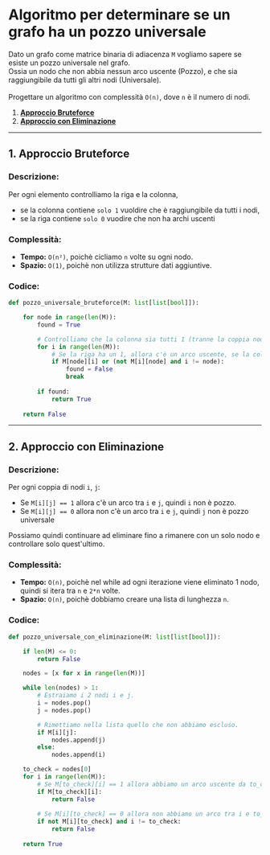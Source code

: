 # Algoritmo per determinare se un grafo ha un pozzo universale

Dato un grafo come matrice binaria di adiacenza `M` vogliamo sapere se esiste un pozzo universale nel grafo.<br>Ossia un nodo che non abbia nessun arco uscente (Pozzo), e che sia raggiungibile da tutti gli altri nodi (Universale).<br><br>Progettare un algoritmo con complessità `O(n)`, dove `n` è il numero di nodi.

1. [**Approccio Bruteforce**](#1-approccio-bruteforce)
2. [**Approccio con Eliminazione**](#2-approccio-con-eliminazione)

---

## 1. Approccio Bruteforce

### Descrizione:
Per ogni elemento controlliamo la riga e la colonna,
- se la colonna contiene `solo 1` vuoldire che è raggiungibile da tutti i nodi,
- se la riga contiene `solo 0` vuodire che non ha archi uscenti

### Complessità:
- **Tempo:** `O(n²)`, poichè cicliamo `n` volte su ogni nodo.
- **Spazio:** `O(1)`, poichè non utilizza strutture dati aggiuntive.

### Codice:
```python
def pozzo_universale_bruteforce(M: list[list[bool]]):

    for node in range(len(M)):
        found = True

        # Controlliamo che la colonna sia tutti 1 (tranne la coppia node, node) e la riga tutti 0.
        for i in range(len(M)):
            # Se la riga ha un 1, allora c'è un arco uscente, se la colonna ha uno 0, allora non è universale.
            if M[node][i] or (not M[i][node] and i != node):
                found = False
                break
        
        if found:
            return True
    
    return False

```

---

## 2. Approccio con Eliminazione

### Descrizione:
Per ogni coppia di nodi `i`, `j`:
- Se `M[i][j] == 1` allora c'è un arco tra `i` e `j`, quindi `i` non è pozzo.
- Se `M[i][j] == 0` allora non c'è un arco tra `i` e `j`, quindi `j` non è pozzo universale

Possiamo quindi continuare ad eliminare fino a rimanere con un solo nodo e controllare solo quest'ultimo.

### Complessità:
- **Tempo:** `O(n)`, poichè nel while ad ogni iterazione viene eliminato 1 nodo, quindi si itera tra `n` e `2*n` volte.
- **Spazio:** `O(n)`, poichè dobbiamo creare una lista di lunghezza `n`.

### Codice:
```python
def pozzo_universale_con_eliminazione(M: list[list[bool]]):

    if len(M) <= 0:
        return False

    nodes = [x for x in range(len(M))]

    while len(nodes) > 1:
        # Estraiamo i 2 nodi i e j.
        i = nodes.pop()
        j = nodes.pop()

        # Rimettiamo nella lista quello che non abbiamo escluso.
        if M[i][j]:
            nodes.append(j)
        else:
            nodes.append(i)

    to_check = nodes[0]
    for i in range(len(M)):
        # Se M[to_check][i] == 1 allora abbiamo un arco uscente da to_check, quindi non è un pozzo.
        if M[to_check][i]:
            return False
        
        # Se M[i][to_check] == 0 allora non abbiamo un arco tra i e to_check, quindi non è un pozzo universale.
        if not M[i][to_check] and i != to_check: 
            return False
        
    return True
```
